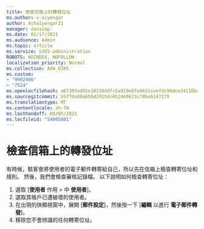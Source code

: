 ```yaml
---
title: 檢查信箱上的轉發位址
ms.author: v-aiyengar
author: AshaIyengar21
manager: dansimp
ms.date: 02/17/2021
ms.audience: Admin
ms.topic: article
ms.service: o365-administration
ROBOTS: NOINDEX, NOFOLLOW
localization_priority: Normal
ms.collection: Adm_O365
ms.custom:
- "9002486"
- "7524"
ms.openlocfilehash: a67305ed92e181f0ddfc5a929e8fe9631ceefdc99dea34118bc99975461f3868
ms.sourcegitcommit: b5f7da89a650d2915dc652449623c78be6247175
ms.translationtype: MT
ms.contentlocale: zh-TW
ms.lasthandoff: 08/05/2021
ms.locfileid: "54005801"
---
```

# <a name="check-for-forwarding-addresses-on-mailboxes"></a>檢查信箱上的轉發位址

有時候，駭客會將使用者的電子郵件轉寄給自己，所以先在信箱上檢查轉寄位址和規則。 然後，我們會檢查審核記錄檔。 以下說明如何檢查轉寄位址：

1. 選取 [**使用者** 作用  >  中 **使用者**]。
1. 選取其帳戶已遭破壞的使用者。
1. 在出現的快顯視窗中，展開 [**郵件設定**]，然後按一下 [**編輯** 以進行 **電子郵件轉發**]。
1. 移除您不會辨識的任何轉寄位址。